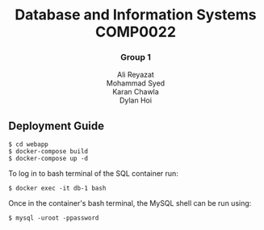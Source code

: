 <h1 align="center">Database and Information Systems COMP0022</h1>
<h3 align="center">Group 1</h3>
<p align="center">Ali Reyazat<br>Mohammad Syed<br>Karan Chawla<br>Dylan Hoi</p>

## Deployment Guide

```
$ cd webapp
$ docker-compose build
$ docker-compose up -d
```

To log in to bash terminal of the SQL container run:
```
$ docker exec -it db-1 bash
```

Once in the container's bash terminal, the MySQL shell can be run using:
```
$ mysql -uroot -ppassword
```
